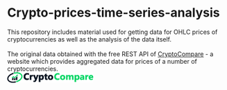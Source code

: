 # Crypto-prices-time-series-analysis
This repository includes material used for getting data for OHLC prices of cryptocurrencies as well as the analysis of the data itself. <br> 
<br>
The original data obtained with the free REST API of [CryptoCompare](https://min-api.cryptocompare.com) - a website which provides aggregated data for prices of a number of cryptocurrencies.<br>
![title](cryptocompare.png)
